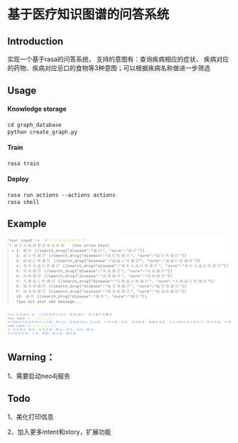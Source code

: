 # 基于医疗知识图谱的问答系统

## Introduction

实现一个基于rasa的问答系统， 支持的意图有：查询疾病相应的症状、
疾病对应的药物、疾病对应忌口的食物等3种意图；可以根据疾病名称做进一步筛选

## Usage

#### Knowledge storage

    cd graph_database
    python create_graph.py

#### Train

    rasa train

#### Deploy

    rasa run actions --actions actions
    rasa shell

## Example

![Image text](http://github.com/chk4991/Medical-QA/raw/master/pic/1.png)

![Image text](http://github.com/chk4991/Medical-QA/raw/master/pic/2.png)

## Warning：

1、需要启动neo4j服务

## Todo

1、美化打印信息

2、加入更多intent和story，扩展功能
